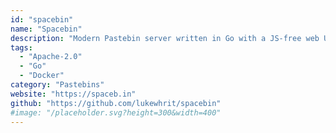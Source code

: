 ```yaml
---
id: "spacebin"
name: "Spacebin"
description: "Modern Pastebin server written in Go with a JS-free web UI and tons of features."
tags:
  - "Apache-2.0"
  - "Go"
  - "Docker"
category: "Pastebins"
website: "https://spaceb.in"
github: "https://github.com/lukewhrit/spacebin"
#image: "/placeholder.svg?height=300&width=400"
---
```


